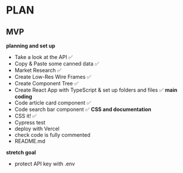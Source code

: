 # PLAN

## MVP
**planning and set up**
- Take a look at the API ✅
- Copy & Paste some canned data ✅
- Market Research ✅
- Create Low-Res Wire Frames ✅
- Create Component Tree ✅
- Create React App with TypeScript & set up folders and files ✅
**main coding** 
- Code article card component ✅
- Code search bar component ✅
**CSS and documentation** 
- CSS it! ✅
- Cypress test
- deploy with Vercel
- check code is fully commented
- README.md

**stretch goal**
- protect API key with .env